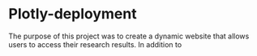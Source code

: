 # Plotly-deployment
The purpose of this project was to create a dynamic website that allows users to access their research results.  In addition to 
